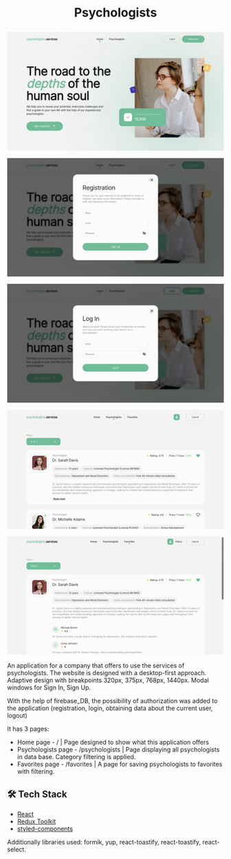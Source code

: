 # <p align="center">Psychologists</p>

![image](https://github.com/DianaKryzhanivska/Psychologists/blob/e2652b5856bf4e56ee716457e493aacf68c56fc5/homepage.png)

![image](https://github.com/DianaKryzhanivska/Psychologists/blob/e2652b5856bf4e56ee716457e493aacf68c56fc5/registration.png)

![image](https://github.com/DianaKryzhanivska/Psychologists/blob/e2652b5856bf4e56ee716457e493aacf68c56fc5/login.png)

![image](https://github.com/DianaKryzhanivska/Psychologists/blob/e2652b5856bf4e56ee716457e493aacf68c56fc5/psychologists.png)

![image](https://github.com/DianaKryzhanivska/Psychologists/blob/e2652b5856bf4e56ee716457e493aacf68c56fc5/favorites.png)

An application for a company that offers to use the services of psychologists.
The website is designed with a desktop-first approach. Adaptive design with
breakpoints 320px, 375px, 768px, 1440px. Modal windows for Sign In, Sign Up.

With the help of firebase_DB, the possibility of authorization was added to the
application (registration, login, obtaining data about the current user, logout)

It has 3 pages:

- Home page - / | Page designed to show what this application offers
- Psychologists page - /psychologists | Page displaying all psychologists in
  data base. Category filtering is applied.
- Favorites page - /favorites | A page for saving psychologists to favorites
  with filtering.

## 🛠️ Tech Stack

- [React](https://reactjs.org/)
- [Redux Toolkit](https://redux-toolkit.js.org)
- [styled-components](https://styled-components.com)

Additionally libraries used: formik, yup, react-toastify, react-toastify,
react-select.

